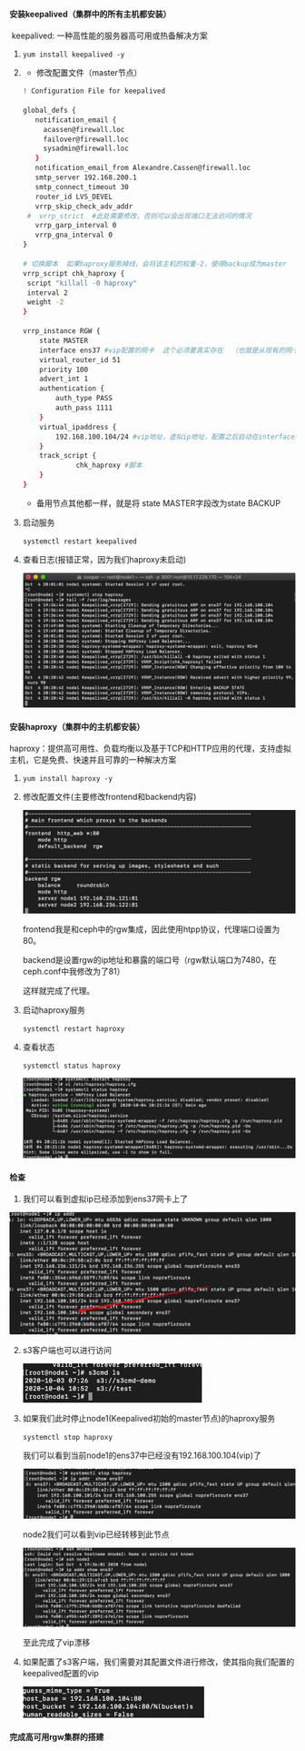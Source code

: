 #### 安装keepalived（集群中的所有主机都安装）

​	keepalived: 一种高性能的服务器高可用或热备解决方案

1. `yum install keepalived -y`

2. - 修改配置文件（master节点）

   ```bash
   ! Configuration File for keepalived
   
   global_defs {
      notification_email {
        acassen@firewall.loc
        failover@firewall.loc
        sysadmin@firewall.loc
      }
      notification_email_from Alexandre.Cassen@firewall.loc
      smtp_server 192.168.200.1
      smtp_connect_timeout 30
      router_id LVS_DEVEL
      vrrp_skip_check_adv_addr
    #  vrrp_strict  #此处需要修改，否则可以会出现端口无法访问的情况
      vrrp_garp_interval 0
      vrrp_gna_interval 0
   }
   
   # 切换脚本  如果haproxy服务掉线，会将该主机的权重-2，使得backup成为master
   vrrp_script chk_haproxy {
   	script "killall -0 haproxy"
   	interval 2
   	weight -2
   }
   
   vrrp_instance RGW {
       state MASTER
       interface ens37 #vip配置的网卡  这个必须要真实存在  （也就是从现有的网卡中挑选一块）
       virtual_router_id 51
       priority 100
       advert_int 1
       authentication {
           auth_type PASS
           auth_pass 1111
       }
       virtual_ipaddress {
           192.168.100.104/24 #vip地址，虚拟ip地址，配置之后自动在interface选择的网卡中生成
       }
       track_script {
   				chk_haproxy #脚本
       }
   }
   
   ```

   - 备用节点其他都一样，就是将 state MASTER字段改为state BACKUP

3. 启动服务

   `systemctl restart keepalived`

4. 查看日志(报错正常，因为我们haproxy未启动)

   <img src="https://raw.githubusercontent.com/CooperXJ/ImageBed/master/img/20201004202056.png" alt="image-20201004202051674" style="zoom:50%;" />

#### 安装haproxy（集群中的主机都安装）

haproxy：提供高可用性、负载均衡以及基于TCP和HTTP应用的代理，支持虚拟主机，它是免费、快速并且可靠的一种解决方案

1. `yum install haproxy -y`

2. 修改配置文件(主要修改frontend和backend内容)

   ![image-20201004202206105](https://raw.githubusercontent.com/CooperXJ/ImageBed/master/img/20201004202211.png)

   frontend我是和ceph中的rgw集成，因此使用htpp协议，代理端口设置为80。

   backend是设置rgw的ip地址和暴露的端口号（rgw默认端口为7480，在ceph.conf中我修改为了81）

   这样就完成了代理。

3. 启动haproxy服务

   `systemctl restart haproxy`

4. 查看状态

   `systemctl status haproxy`

   <img src="https://raw.githubusercontent.com/CooperXJ/ImageBed/master/img/20201004202734.png" alt="image-20201004202730060" style="zoom:50%;" />



#### 检查

1. 我们可以看到虚拟ip已经添加到ens37网卡上了

<img src="https://raw.githubusercontent.com/CooperXJ/ImageBed/master/img/20201004204530.png" alt="image-20201004203856577" style="zoom:50%;" />

2. s3客户端也可以进行访问

   <img src="https://raw.githubusercontent.com/CooperXJ/ImageBed/master/img/20201004204525.png" alt="image-20201004204015207" style="zoom:50%;" />

3. 如果我们此时停止node1(Keepalived初始的master节点)的haproxy服务

   `systemctl stop haproxy`

   我们可以看到当前node1的ens37中已经没有192.168.100.104(vip)了

   <img src="https://raw.githubusercontent.com/CooperXJ/ImageBed/master/img/20201004204520.png" alt="image-20201004204351389" style="zoom:50%;" />

   node2我们可以看到vip已经转移到此节点

   <img src="https://raw.githubusercontent.com/CooperXJ/ImageBed/master/img/20201004205008.png" alt="image-20201004204455435" style="zoom:50%;" />

   至此完成了vip漂移

4. 如果配置了s3客户端，我们需要对其配置文件进行修改，使其指向我们配置的keepalived配置的vip

   <img src="https://raw.githubusercontent.com/CooperXJ/ImageBed/master/img/20201004205548.png" alt="image-20201004205543347" style="zoom:50%;" />



#### 完成高可用rgw集群的搭建

